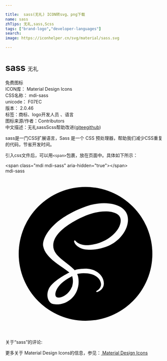 ```yaml
---

title:  sass(无礼) ICON转svg、png下载
name: sass
zhTips: 无礼,sass,Scss
tags: ["brand-logo","developer-languages"]
search: 
image: https://iconhelper.cn/svg/material/sass.svg

---
```


# sass  <small style="font-size: 60%;font-weight: 100">无礼</small>


<div class="detail-page">
<p>
<span><span class="badge-success badge">免费图标</span> </span>
<br/>
<span>
ICON库：
<span class="badge-secondary badge">Material Design Icons</span> 
</span>
<br/>
<span>
CSS名称：
<span class="badge-secondary badge">mdi-sass</span> 
</span>
<br/>
<span>
unicode：
<span class="badge-secondary badge">F07EC</span> 
<copy-btn content='F07EC' btn-title=""></copy-btn>
<copy-btn :content='String.fromCodePoint(parseInt("F07EC", 16))' btn-title="复制U"></copy-btn>
</span>
<br/>
<span>
版本：
<span class="badge-secondary badge">2.0.46</span> 
</span><br/><span>标签：<span class="badge-light badge"><router-link to="/tags/brand-logo.html">商标、logo</router-link></span><span class="badge-light badge"><router-link to="/tags/developer-languages.html">开发人员 、语言</router-link></span></span>
<br/>
<span>图标来源/作者：<span class="badge-light badge">Contributors</span></span> 
<br/>
<span class="zh-detail">中文描述：<span class="badge-primary badge">无礼</span><span class="badge-primary badge">sass</span><span class="badge-primary badge">Scss</span><span class="help-link"><span>帮助改进</span>(<a href="https://gitee.com/liuwave/icon-helper/edit/master/json/material/sass.json" target="_blank" rel="noopener noreferrer">gitee</a><a href="https://github.com/liuwave/icon-helper/edit/master/json/material/sass.json" target="_blank" rel="noopener noreferrer">github</a></span>)</span><br/>
</p>
</div><div class="description description alert alert-light">sass是一门CSS扩展语言，Sass 是一个 CSS 预处理器，帮助我们减少CSS重复的代码，节省开发时间。</div>
<div class="alert alert-dark">
  <i class="mdi mdi-sass mdi-48px"></i>
  <i class="mdi mdi-sass mdi-36px"></i>
  <i class="mdi mdi-sass mdi-24px"></i>
  <i class="mdi mdi-sass mdi-18px"></i>
</div>
<div>
  <p>引入css文件后，可以用<code>&lt;span&gt;</code>包裹，放在页面中。具体如下所示：    
  </p>
  <div class="alert alert-primary" style="font-size: 14px">
    &lt;span class="mdi mdi-sass" aria-hidden="true"&gt;&lt;/span&gt;
    <copy-btn content='<span class="mdi mdi-sass" aria-hidden="true"></span>'></copy-btn>
  </div>
  <div class="alert alert-secondary">
    <i class="mdi mdi-sass"
    style="font-size: 24px"
    aria-hidden="true"></i> mdi-sass
    <copy-btn content="mdi-sass" btn-title="复制图标名称"></copy-btn>
  </div>
</div>
<div id="svg" class="svg-wrap">
<svg xmlns="http://www.w3.org/2000/svg" viewBox="0 0 24 24"><path d="M12,2A10,10 0 0,1 22,12A10,10 0 0,1 12,22A10,10 0 0,1 2,12A10,10 0 0,1 12,2M10,15.33C10.16,15.87 10.14,16.37 10,16.83C10,16.88 9.96,16.93 9.94,17C9.92,17 9.9,17.07 9.87,17.12C9.76,17.36 9.6,17.59 9.41,17.79C8.83,18.43 8,18.67 7.67,18.47C7.29,18.25 7.5,17.35 8.16,16.64C8.88,15.88 9.92,15.38 9.92,15.38V15.38L10,15.33M18.27,6.28C17.82,4.5 14.87,3.92 12.09,4.91C10.43,5.5 8.63,6.42 7.34,7.63C5.81,9.07 5.56,10.32 5.66,10.84C6,12.68 8.54,13.89 9.58,14.78V14.79C9.28,14.94 7.04,16.07 6.5,17.23C5.96,18.45 6.6,19.33 7,19.45C8.34,19.81 9.69,19.16 10.41,18.07C11.11,17.03 11.06,15.68 10.75,15C11.17,14.9 11.66,14.85 12.28,14.92C14.04,15.13 14.38,16.22 14.31,16.68C14.25,17.14 13.88,17.39 13.76,17.47C13.64,17.54 13.6,17.57 13.61,17.63C13.62,17.71 13.68,17.71 13.78,17.69C13.93,17.66 14.71,17.32 14.74,16.47C14.78,15.39 13.75,14.19 11.93,14.22C11.18,14.24 10.71,14.31 10.37,14.44L10.29,14.35C9.16,13.15 7.08,12.3 7.17,10.68C7.2,10.09 7.4,8.55 11.17,6.67C14.25,5.13 16.72,5.55 17.15,6.5C17.76,7.83 15.83,10.32 12.63,10.68C11.41,10.82 10.76,10.34 10.6,10.17C10.43,10 10.41,9.97 10.35,10C10.24,10.07 10.31,10.23 10.35,10.33C10.44,10.58 10.84,11 11.5,11.24C12.09,11.43 13.53,11.54 15.26,10.87C17.2,10.12 18.72,8.03 18.27,6.28Z" /></svg>
</div>
<detail full-name='mdi-sass'></detail>
<div>
<p>关于“sass”的评论:</p>
</div>
<Vssue title="关于“sass”的评论" ></Vssue>    
<div><p>更多关于 Material Design Icons的信息，参见：<a target="_blank" href="https://iconhelper.cn/material.html"> Material Design Icons</a>
</p></div>

